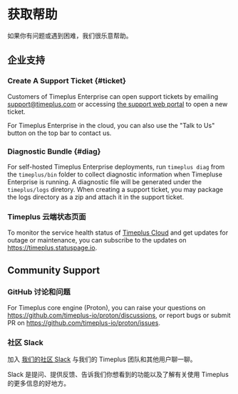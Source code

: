 # 获取帮助

如果你有问题或遇到困难，我们很乐意帮助。

## 企业支持

### Create A Support Ticket {#ticket}
Customers of Timeplus Enterprise can open support tickets by emailing [support@timeplus.com](mailto:support@timeplus.com) or accessing [the support web portal](https://support.timeplus.com/tickets) to open a new ticket.

For Timeplus Enterprise in the cloud, you can also use the "Talk to Us" button on the top bar to contact us.

### Diagnostic Bundle {#diag}
For self-hosted Timeplus Enterprise deployments, run `timeplus diag` from the `timeplus/bin` folder to collect diagnostic information when Timepluse Enterprise is running. A diagnostic file will be generated under the `timeplus/logs` diretory. When creating a support ticket, you may package the logs directory as a zip and attach it in the support ticket.

### Timeplus 云端状态页面

To monitor the service health status of [Timeplus Cloud](https://us.timeplus.cloud) and get updates for outage or maintenance, you can subscribe to the updates on https://timeplus.statuspage.io.

## Community Support

### GitHub 讨论和问题

For Timeplus core engine (Proton), you can raise your questions on https://github.com/timeplus-io/proton/discussions, or report bugs or submit PR on https://github.com/timeplus-io/proton/issues.

### 社区 Slack

加入 [我们的社区 Slack](https://timeplus.com/slack) 与我们的 Timeplus 团队和其他用户聊一聊。

Slack 是提问、提供反馈、告诉我们你想看到的功能以及了解有关使用 Timeplus 的更多信息的好地方。
